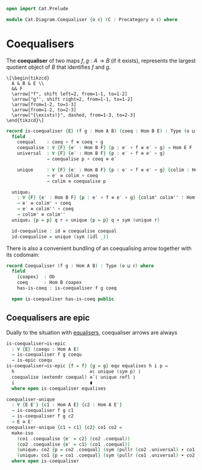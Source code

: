 ```agda
open import Cat.Prelude

module Cat.Diagram.Coequaliser {o ℓ} (C : Precategory o ℓ) where

```

<!--
```agda
open import Cat.Reasoning C
private variable
  A B : Ob
  f g h : Hom A B
```
-->

# Coequalisers

The **coequaliser** of two maps $f, g : A \to B$ (if it exists),
represents the largest quotient object of $B$ that identifies $f$
and $g$.

~~~{.quiver}
\[\begin{tikzcd}
  A & B & E \\
  && F
  \arrow["f", shift left=2, from=1-1, to=1-2]
  \arrow["g"', shift right=2, from=1-1, to=1-2]
  \arrow[from=1-2, to=1-3]
  \arrow[from=1-2, to=2-3]
  \arrow["{\exists!}", dashed, from=1-3, to=2-3]
\end{tikzcd}\]
~~~

```agda
record is-coequaliser {E} (f g : Hom A B) (coeq : Hom B E) : Type (o ⊔ ℓ) where
  field
    coequal    : coeq ∘ f ≡ coeq ∘ g
    coequalise : ∀ {F} {e′ : Hom B F} (p : e′ ∘ f ≡ e′ ∘ g) → Hom E F
    universal  : ∀ {F} {e′ : Hom B F} {p : e′ ∘ f ≡ e′ ∘ g}
               → coequalise p ∘ coeq ≡ e′

    unique     : ∀ {F} {e′ : Hom B F} {p : e′ ∘ f ≡ e′ ∘ g} {colim : Hom E F}
               → e′ ≡ colim ∘ coeq
               → colim ≡ coequalise p

  unique₂
    : ∀ {F} {e′ : Hom B F} {p : e′ ∘ f ≡ e′ ∘ g} {colim' colim'' : Hom E F}
    → e′ ≡ colim' ∘ coeq
    → e′ ≡ colim'' ∘ coeq
    → colim' ≡ colim''
  unique₂ {p = p} q r = unique {p = p} q ∙ sym (unique r)

  id-coequalise : id ≡ coequalise coequal
  id-coequalise = unique (sym (idl _))
```

There is also a convenient bundling of an coequalising arrow together with
its codomain:

```agda
record Coequaliser (f g : Hom A B) : Type (o ⊔ ℓ) where
  field
    {coapex}  : Ob
    coeq      : Hom B coapex
    has-is-coeq : is-coequaliser f g coeq

  open is-coequaliser has-is-coeq public
```

## Coequalisers are epic

Dually to the situation with [equalisers], coequaliser arrows are always

[equalisers]: Cat.Diagram.Equaliser.html
[epic]: Cat.Morphism.html#epis

```agda
is-coequaliser→is-epic
  : ∀ {E} (coequ : Hom A E)
  → is-coequaliser f g coequ
  → is-epic coequ
is-coequaliser→is-epic {f = f} {g = g} equ equalises h i p =
  h                            ≡⟨ unique (sym p) ⟩
  coequalise (extendr coequal) ≡˘⟨ unique refl ⟩
  i                            ∎
  where open is-coequaliser equalises

coequaliser-unique
  : ∀ {E E′} {c1 : Hom A E} {c2 : Hom A E′}
  → is-coequaliser f g c1
  → is-coequaliser f g c2
  → E ≅ E′
coequaliser-unique {c1 = c1} {c2} co1 co2 =
  make-iso
    (co1 .coequalise {e′ = c2} (co2 .coequal))
    (co2 .coequalise {e′ = c1} (co1 .coequal))
    (unique₂ co2 {p = co2 .coequal} (sym (pullr (co2 .universal) ∙ co1 .universal)) (introl refl))
    (unique₂ co1 {p = co1 .coequal} (sym (pullr (co1 .universal) ∙ co2 .universal)) (introl refl))
  where open is-coequaliser
```
